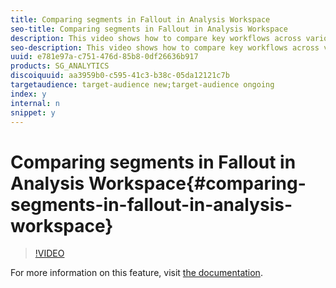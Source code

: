 ```yaml
---
title: Comparing segments in Fallout in Analysis Workspace
seo-title: Comparing segments in Fallout in Analysis Workspace
description: This video shows how to compare key workflows across various segments in Analysis Workspace.
seo-description: This video shows how to compare key workflows across various segments in Analysis Workspace.
uuid: e781e97a-c751-476d-85b8-0df26636b917
products: SG_ANALYTICS
discoiquuid: aa3959b0-c595-41c3-b38c-05da12121c7b
targetaudience: target-audience new;target-audience ongoing
index: y
internal: n
snippet: y
---
```


# Comparing segments in Fallout in Analysis Workspace{#comparing-segments-in-fallout-in-analysis-workspace}

>[!VIDEO](https://video.tv.adobe.com/v/24046/?quality=12)

For more information on this feature, visit [the documentation](https://marketing.adobe.com/resources/help/en_US/analytics/analysis-workspace/compare-segments-fallout.html).

